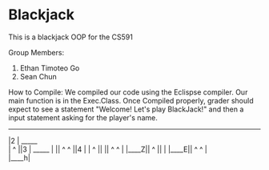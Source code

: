 # Blackjack
This is a blackjack OOP for the CS591

Group Members:

1. Ethan Timoteo Go
2. Sean Chun

How to Compile:
We compiled our code using the Eclispse compiler. Our main function is in the Exec.Class. Once Compiled properly, grader should expect to see a statement "Welcome! Let's play BlackJack!" and then a input statement asking for the player's name. 
   _____    
  |2    | _____        
  |  ^  ||3    | _____ 
  |     || ^ ^ ||4    |
  |  ^  ||     || ^ ^ |
  |____Z||  ^  ||     |
         |____E|| ^ ^ |      
                |____h|             

